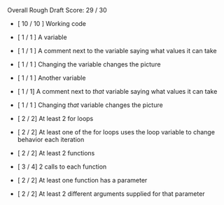 Overall Rough Draft Score: 29 / 30

* [ 10 / 10 ] Working code

* [ 1 / 1 ] A variable
* [ 1 / 1 ] A comment next to the variable saying what values it can take
* [ 1 / 1 ] Changing the variable changes the picture
* [ 1 / 1 ] Another variable
* [ 1 / 1] A comment next to *that* variable saying what values it can take
* [ 1 / 1 ] Changing *that* variable changes the picture

* [ 2 / 2] At least 2 for loops
* [ 2 / 2] At least one of the for loops uses the loop variable to change behavior each iteration

* [ 2 / 2] At least 2 functions
* [ 3 / 4] 2 calls to each function
* [ 2 / 2] At least one function has a parameter
* [ 2 / 2]  At least 2 different arguments supplied for that parameter